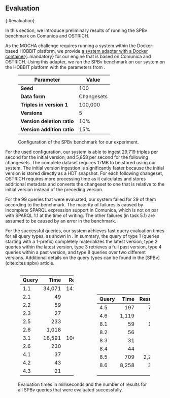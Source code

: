 ## Evaluation
{:#evaluation}

In this section, we introduce preliminary results of running the SPBv benchmark on Comunica and OSTRICH.

As the MOCHA challenge requires running a system within the Docker-based HOBBIT platform,
we provide [a system adapter with a Docker container](https://github.com/rdfostrich/challenge-mocha-2018){:.mandatory}
for our engine that is based on Comunica and OSTRICH.
Using this adapter, we ran the SPBv benchmark on our system on the HOBBIT platform with the parameters from [](#benchmark-params).

<figure id="benchmark-params" class="table" markdown="1">

| Parameter                   | Value      |
|-----------------------------|------------|
| **Seed**                    | 100        |
| **Data form**               | Changesets |
| **Triples in version 1**    | 100,000    |
| **Versions**                | 5          |
| **Version deletion ratio**  | 10%        |
| **Version addition ratio**  | 15%        |

<figcaption markdown="block">
Configuration of the SPBv benchmark for our experiment.
</figcaption>
</figure>

For the used configuration, our system is able to ingest 29,719 triples per second for the initial version,
and 5,858 per second for the following changesets.
The complete dataset requires 17MB to be stored using our system.
The initial version ingestion is significantly faster because the initial version is stored directly as a HDT snapshot.
For each following changeset, OSTRICH requires more processing time as it calculates and stores additional metadata
and converts the changeset to one that is relative to the initial version instead of the preceding version.

For the 99 queries that were evaluated, our system failed for 29 of them according to the benchmark.
The majority of failures is caused by incomplete SPARQL expression support in Comunica, which is not on par with SPARQL 1.1 at the time of writing.
The other failures (in task 5.1) are assumed to be caused by an error in the benchmark.

For the successful queries, our system achieves fast query evaluation times for all query types, as shown in [](#benchmark-results).
In summary, the query of type 1 (queries starting with a 1-prefix) completely materializes the latest version,
type 2 queries within the latest version,
type 3 retrieves a full past version,
type 4 queries within a past version,
and type 8 queries over two different versions.
Additional details on the query types can be found in the [SPBv](cite:cites spbv) article.

<figure id="benchmark-results" class="table" markdown="1">

<center>
<div markdown="1" style="width:12em;display:inline-block">

| Query | Time    | Results  |
|-------|--------:|---------:|
| 1.1   | 34,071  | 141,782  |
| 2.1   |     49  |     128  |
| 2.2   |     59  |      32  |
| 2.3   |     27  |      12  |
| 2.5   |    233  |     969  |
| 2.6   |  1,018  |      19  |
| 3.1   | 18,591  | 100,006  |
| 2.6   |    230  |      46  |
| 4.1   |     37  |      91  |
| 4.2   |     43  |      16  |
| 4.3   |     21  |       2  |

</div>

<div markdown="1" style="width:12em;display:inline-block;margin-left:5em">

| Query | Time    | Results |
|-------|--------:|--------:|
| 4.5   |    197  |    708  |
| 4.6   |  1,119  |     25  |
| 8.1   |     59  |    171  |
| 8.2   |     56  |     52  |
| 8.3   |     31  |     22  |
| 8.4   |     44  |      0  |
| 8.5   |    709  |  2,288  |
| 8.6   |  8,258  |    346  |
|       |         |         |
|       |         |         |
|       |         |         |

</div>
</center>

<figcaption markdown="block">
Evaluation times in milliseconds and the number of results for all SPBv queries that were evaluated successfully.
</figcaption>
</figure>

